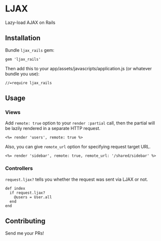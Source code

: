 # LJAX

Lazy-load AJAX on Rails

## Installation

Bundle `ljax_rails` gem:

    gem 'ljax_rails'

Then add this to your app/assets/javascripts/application.js (or whatever bundle you use):

    //=require ljax_rails

## Usage

### Views

Add `remote: true` option to your `render :partial` call, then the partial will be lazily rendered in a separate HTTP request.

    <%= render 'users', remote: true %>

Also, you can give `remote_url` option for specifying request target URL.

    <%= render 'sidebar', remote: true, remote_url: '/shared/sidebar' %>

### Controllers

`request.ljax?` tells you whether the request was sent via LJAX or not.

    def index
      if request.ljax?
        @users = User.all
      end
    end

## Contributing

Send me your PRs!
